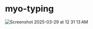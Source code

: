 # myo-typing
![Screenshot 2025-03-29 at 12 31 13 AM](https://github.com/user-attachments/assets/1753e672-4780-4270-962e-a6410b3606de)

